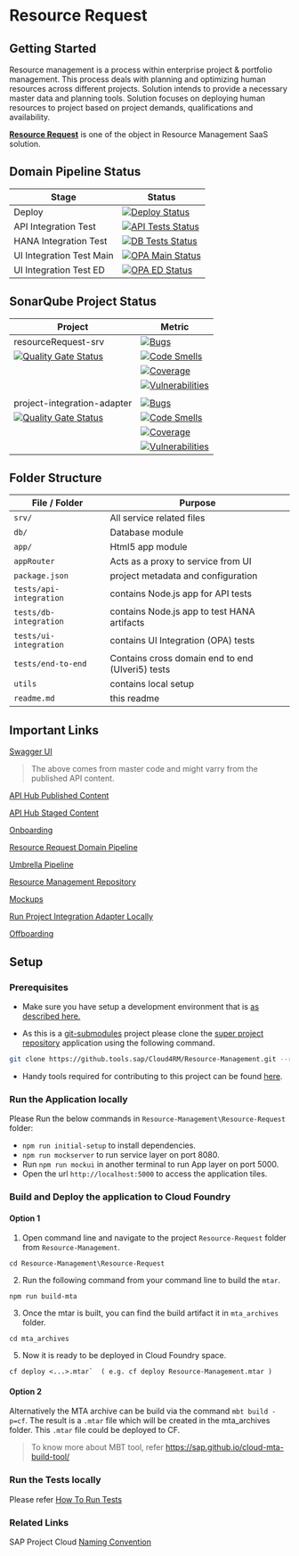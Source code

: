 # Resource Request
 
## Getting Started

Resource management is a process within enterprise project & portfolio management. This process deals with planning and optimizing human resources across different projects. Solution intends to provide a necessary master data and planning tools. Solution focuses on deploying human resources to project based on project demands, qualifications and availability.

[**Resource Request**](https://github.tools.sap/Cloud4RM/ResourceManagementDocumentation/blob/master/Technical%20concepts/SDDs/ResourceRequest/current/SDD-RM-ResourceRequest.md) is one of the object in Resource Management SaaS solution.


## Domain Pipeline Status

| Stage                 | Status                                                                                                                                                                                                                                                                                                                                                                     |
| --------------------- | -------------------------------------------------------------------------------------------------------------------------------------------------------------------------------------------------------------------------------------------------------------------------------------------------------------------------------------------------------------------------- |
| Deploy                | [![Deploy Status](https://dev.azure.com/hyperspace-pipelines/Cloud4RM/_apis/build/status/Resource-Request?repoName=Cloud4RM%2FResource-Request&branchName=master&stageName=Deploy)](https://dev.azure.com/hyperspace-pipelines/Cloud4RM/_build/latest?definitionId=1620&repoName=Cloud4RM%2FResource-Request&branchName=master)                        |
| API Integration Test  | [![API Tests Status](https://dev.azure.com/hyperspace-pipelines/Cloud4RM/_apis/build/status/Resource-Request?repoName=Cloud4RM%2FResource-Request&branchName=master&stageName=API%20Tests)](https://dev.azure.com/hyperspace-pipelines/Cloud4RM/_build/latest?definitionId=1620&repoName=Cloud4RM%2FResource-Request&branchName=master) |
| HANA Integration Test | [![DB Tests Status](https://dev.azure.com/hyperspace-pipelines/Cloud4RM/_apis/build/status/Resource-Request?repoName=Cloud4RM%2FResource-Request&branchName=master&stageName=DB%20Tests)](https://dev.azure.com/hyperspace-pipelines/Cloud4RM/_build/latest?definitionId=1620&repoName=Cloud4RM%2FResource-Request&branchName=master)      |
| UI Integration Test Main   | [![OPA Main Status](https://dev.azure.com/hyperspace-pipelines/Cloud4RM/_apis/build/status/Resource-Request?repoName=Cloud4RM%2FResource-Request&branchName=master&stageName=OPA%20Main)](https://dev.azure.com/hyperspace-pipelines/Cloud4RM/_build/latest?definitionId=1620&repoName=Cloud4RM%2FResource-Request&branchName=master)      |
| UI Integration Test ED  | [![OPA ED Status](https://dev.azure.com/hyperspace-pipelines/Cloud4RM/_apis/build/status/Resource-Request?repoName=Cloud4RM%2FResource-Request&branchName=master&stageName=OPA%20Effort%20Distribution)](https://dev.azure.com/hyperspace-pipelines/Cloud4RM/_build/latest?definitionId=1620&repoName=Cloud4RM%2FResource-Request&branchName=master)     |

## SonarQube Project Status

| Project                                                                                                                                                                                                                                        | Metric                                                                                                                                                                                                                                        |
| ---------------------------------------------------------------------------------------------------------------------------------------------------------------------------------------------------------------------------------------------- | --------------------------------------------------------------------------------------------------------------------------------------------------------------------------------------------------------------------------------------------- |
| resourceRequest-srv                                                                                                                                                                                                                            | [![Bugs](https://sonar.wdf.sap.corp/api/project_badges/measure?project=com.sap.c4p.rm%3AresourceRequest-srv&metric=bugs)](https://sonar.wdf.sap.corp/dashboard?id=com.sap.c4p.rm%3AresourceRequest-srv)                                       |
| [![Quality Gate Status](https://sonar.wdf.sap.corp/api/project_badges/measure?project=com.sap.c4p.rm%3AresourceRequest-srv&metric=alert_status)](https://sonar.wdf.sap.corp/dashboard?id=com.sap.c4p.rm%3AresourceRequest-srv)                 | [![Code Smells](https://sonar.wdf.sap.corp/api/project_badges/measure?project=com.sap.c4p.rm%3AresourceRequest-srv&metric=code_smells)](https://sonar.wdf.sap.corp/dashboard?id=com.sap.c4p.rm%3AresourceRequest-srv)                         |
|                                                                                                                                                                                                                                                | [![Coverage](https://sonar.wdf.sap.corp/api/project_badges/measure?project=com.sap.c4p.rm%3AresourceRequest-srv&metric=coverage)](https://sonar.wdf.sap.corp/dashboard?id=com.sap.c4p.rm%3AresourceRequest-srv)                               |
|                                                                                                                                                                                                                                                | [![Vulnerabilities](https://sonar.wdf.sap.corp/api/project_badges/measure?project=com.sap.c4p.rm%3AresourceRequest-srv&metric=vulnerabilities)](https://sonar.wdf.sap.corp/dashboard?id=com.sap.c4p.rm%3AresourceRequest-srv)                 |
|                                                                                                                                                                                                                                                |                                                                                                                                                                                                                                               |
| project-integration-adapter                                                                                                                                                                                                                    | [![Bugs](https://sonar.wdf.sap.corp/api/project_badges/measure?project=com.sap.c4p.rm%3Aproject-integration-adapter&metric=bugs)](https://sonar.wdf.sap.corp/dashboard?id=com.sap.c4p.rm%3Aproject-integration-adapter)                       |
| [![Quality Gate Status](https://sonar.wdf.sap.corp/api/project_badges/measure?project=com.sap.c4p.rm%3Aproject-integration-adapter&metric=alert_status)](https://sonar.wdf.sap.corp/dashboard?id=com.sap.c4p.rm%3Aproject-integration-adapter) | [![Code Smells](https://sonar.wdf.sap.corp/api/project_badges/measure?project=com.sap.c4p.rm%3Aproject-integration-adapter&metric=code_smells)](https://sonar.wdf.sap.corp/dashboard?id=com.sap.c4p.rm%3Aproject-integration-adapter)         |
|                                                                                                                                                                                                                                                | [![Coverage](https://sonar.wdf.sap.corp/api/project_badges/measure?project=com.sap.c4p.rm%3Aproject-integration-adapter&metric=coverage)](https://sonar.wdf.sap.corp/dashboard?id=com.sap.c4p.rm%3Aproject-integration-adapter)               |
|                                                                                                                                                                                                                                                | [![Vulnerabilities](https://sonar.wdf.sap.corp/api/project_badges/measure?project=com.sap.c4p.rm%3Aproject-integration-adapter&metric=vulnerabilities)](https://sonar.wdf.sap.corp/dashboard?id=com.sap.c4p.rm%3Aproject-integration-adapter) |

## Folder Structure

| File / Folder           | Purpose                                          |
| ----------------------- | ------------------------------------------------ |
| `srv/`                  | All service related files                        |
| `db/`                   | Database module                                  |
| `app/`                  | Html5 app module                                 |
| `appRouter`             | Acts as a proxy to service from UI               |
| `package.json`          | project metadata and configuration               |
| `tests/api-integration` | contains Node.js app for API tests               |
| `tests/db-integration`  | contains Node.js app to test HANA artifacts      |
| `tests/ui-integration`  | contains UI Integration (OPA) tests              |
| `tests/end-to-end`      | Contains cross domain end to end (UIveri5) tests |
| `utils`                 | contains local setup                             |
| `readme.md`             | this readme                                      |

## Important Links

[Swagger UI](https://github.tools.sap/pages/Cloud4RM/Resource-Request)
> The above comes from master code and might varry from the published API content.

[API Hub Published Content](https://api.sap.com/package/SAPS4HANACloudForProjectsResourceManagement/overview)

[API Hub Staged Content](https://cloudintegration.int.sap.eu2.hana.ondemand.com/package/SAPS4HANACloudForProjectsResourceManagement?section=Artifacts)

[Onboarding](https://github.tools.sap/Cloud4RM/ResourceManagementDocumentation/blob/master/DomainSpecific/Resource-Request/Onboarding.md)

[Resource Request Domain Pipeline](https://dev.azure.com/hyperspace-pipelines/Cloud4RM/_build?definitionId=1620)

[Umbrella Pipeline](https://dev.azure.com/hyperspace-pipelines/Cloud4RM/_build?definitionId=1619)

[Resource Management Repository](https://github.tools.sap/Cloud4RM/Resource-Management.git)

[Mockups](https://fiori-prototyping-space.mo.sap.corp/axure/ProfessionalServices/DSAG%20Mockups/index.html#g=1&p=rr_-_list_report&c=)

[Run Project Integration Adapter Locally](https://github.tools.sap/Cloud4RM/ResourceManagementDocumentation/blob/master/DomainSpecific/Resource-Request/Running%20Project%20Integration%20Adapter%20Locally.md)

[Offboarding](https://github.tools.sap/Cloud4RM/ResourceManagementDocumentation/blob/master/DomainSpecific/Resource-Request/Offboarding.md)

## Setup

### **Prerequisites**

- Make sure you have setup a development environment that is [as described here.](https://github.tools.sap/Cloud4RM/ResourceManagementDocumentation/blob/master/Project%20set-up%20and%20ongoing%20management/DevelopmentSetup/readme.md)


- As this is a [git-submodules](https://git-scm.com/docs/gitsubmodules) project please clone the [super project repository](https://github.tools.sap/Cloud4RM/Resource-Management) application using the following command.


```sh
git clone https://github.tools.sap/Cloud4RM/Resource-Management.git --recurse
```

- Handy tools required for contributing to this project can be found [here](https://github.tools.sap/Cloud4RM/ResourceManagementDocumentation/blob/master/DomainSpecific/Resource-Request/toolsToUse.md).


### **Run the Application locally**


Please Run the below commands in `Resource-Management\Resource-Request` folder:
- `npm run initial-setup` to install dependencies.
- `npm run mockserver` to run service layer on port 8080.
- Run `npm run mockui` in another terminal to run App layer on port 5000.
- Open the url `http://localhost:5000` to access the application tiles.

### **Build and Deploy the application to Cloud Foundry**

#### Option 1

1. Open command line and navigate to the project `Resource-Request` folder from `Resource-Management`.

```
cd Resource-Management\Resource-Request
```

2. Run the following command from your command line to build the `mtar`.

```
npm run build-mta
```

3. Once the mtar is built, you can find the build artifact it in `mta_archives` folder.

```
cd mta_archives
```

5. Now it is ready to be deployed in Cloud Foundry space.

 ```
 cf deploy <...>.mtar`  ( e.g. cf deploy Resource-Management.mtar )
```

#### Option 2

Alternatively the MTA archive can be build via the command `mbt build -p=cf`. The result is a `.mtar` file which will be created in the mta_archives folder. This `.mtar` file could be deployed to CF.

> To know more about MBT tool, refer https://sap.github.io/cloud-mta-build-tool/


### **Run the Tests locally**

Please refer [How To Run Tests](https://github.tools.sap/Cloud4RM/Resource-Request/blob/master/tests/HowToRunTests.md)


### Related Links

SAP Project Cloud [Naming Convention](https://github.wdf.sap.corp/Cloud4Projects/Documentation/blob/master/naming-conventions.md)

